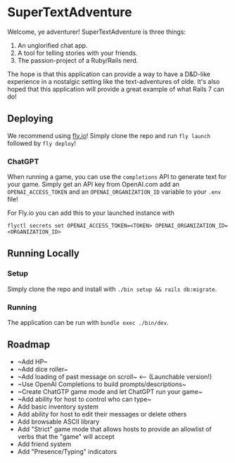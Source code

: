# SuperTextAdventure

Welcome, ye adventurer!
SuperTextAdventure is three things:
1. An unglorified chat app.
2. A tool for telling stories with your friends.
3. The passion-project of a Ruby/Rails nerd.

The hope is that this application can provide a way to have a D&D-like experience in a nostalgic setting like the text-adventures of olde. It's also hoped that this application will provide a great example of what Rails 7 can do!

## Deploying
We recommend using [fly.io](https://fly.io/)! Simply clone the repo and run `fly launch` followed by `fly deploy`!

### ChatGPT
When running a game, you can use the `completions` API to generate text for your game. Simply get an API key from OpenAI.com add an `OPENAI_ACCESS_TOKEN` and an `OPENAI_ORGANIZATION_ID` variable to your `.env` file!

For Fly.io you can add this to your launched instance with
```
flyctl secrets set OPENAI_ACCESS_TOKEN=<TOKEN> OPENAI_ORGANIZATION_ID=<ORGANIZATION_ID>
```

## Running Locally
### Setup
Simply clone the repo and install with `./bin setup && rails db:migrate`.

### Running
The application can be run with `bundle exec ./bin/dev`.

## Roadmap

- ~Add HP~
- ~Add dice roller~
- ~Add loading of past message on scroll~ <-- (Launchable version!)
- ~Use OpenAI Completions to build prompts/descriptions~
- ~Create ChatGTP game mode and let ChatGPT run your game~
- ~Add ability for host to control who can type~
- Add basic inventory system
- Add ability for host to edit their messages or delete others
- Add browsable ASCII library
- Add "Strict" game mode that allows hosts to provide an allowlist of verbs that the "game" will accept
- Add friend system
- Add "Presence/Typing" indicators
